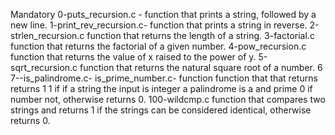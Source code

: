 Mandatory
0-puts_recursion.c - function that prints a string, followed by a new line.
1-print_rev_recursion.c- function that prints a string in reverse.
2-strlen_recursion.c function that returns the length of a string.
3-factorial.c function that returns the factorial of a given number.
4-pow_recursion.c function that returns the value of x raised to the power of y.
5-sqrt_recursion.c function that returns the natural square root of a number.
6 7--is_palindrome.c- is_prime_number.c- function function that that returns returns 1 1 if if a string the input is integer a palindrome is a and prime 0 if number not, otherwise returns 0.
100-wildcmp.c function that compares two strings and returns 1 if the strings can be considered identical, otherwise returns 0.
